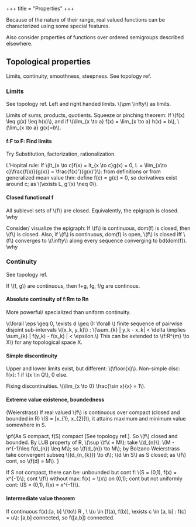 +++
title = "Properties"
+++

Because of the nature of their range, real valued functions can be characterized using some special features.

Also consider properties of functions over ordered semigroups described elsewhere.

## Topological properties
Limits, continuity, smoothness, steepness. See topology ref.

### Limits
See topology ref. Left and right handed limits. \\(\pm \infty\\) as limits.

Limits of sums, products, quotients. Squeeze or pinching theorem: If \\(f(x) \leq g(x) \leq h(x)\\), and if \\(\lim_{x \to a} f(x) = \lim_{x \to a} h(x) = b\\), \\(\lim_{x \to a} g(x)=b\\).

#### f:F to F: Find limits
Try Substitution, factorization, rationalization.

L'Hopital rule: If \\(lt_{x \to c}f(x) = lt_{x \to c}g(x) = 0, L = \lim_{x\to c}\frac{f(x)}{g(x)} = \frac{f(x)'}{g(x)'}\\): from definitions or from generalized mean value thm: define f(c) = g(c) = 0, so derivatives exist around c; as \\(\exists L, g'(x) \neq 0\\).

#### Closed functional f
All sublevel sets of \\(f\\) are closed. Equivalently, the epigraph is closed. \why

Consider/ visualize the epigraph: If \\(f\\) is continuous, dom(f) is closed, then \\(f\\) is closed. Also, if \\(f\\) is continuous, dom(f) is open, \\(f\\) is closed iff \\(f\\) converges to \\(\infty\\) along every sequence converging to bd(dom(f)). \why

### Continuity
See topology ref.

If \\(f, g\\) are continuous, then f+g, fg, f/g are continous.

#### Absolute continuity of f:Rm to Rn
More powerful/ specialized than uniform continuity.

\\(\forall \eps \geq 0, \exists d \geq 0: \forall \\) finite sequence of pairwise disjoint sub-intervals \\((x_k, y_k)\\) : \\(\sum_{k} | y_k - x_k| < \delta \implies \sum_{k} | f(y_k) - f(x_k) | < \epsilon.\\) This can be extended to \\(f:R^{m} \to X\\) for any topological space X.
 

#### Simple discontinuity
Upper and lower limits exist, but different: \\(\floor{x}\\). Non-simple disc: f(x): 1 if \\(x \in Q\\), 0 else.

Fixing discontinuities. \\(\lim_{x \to 0} \frac{\sin x}{x} = 1\\).

#### Extreme value existence, boundedness
(Weierstrass) If real valued \\(f\\) is continuous over compact (closed and bounded in R) \\(S = [x_{1}, x_{2}]\\), it attains maximum and minimum value somewhere in S.

\pf{As S compact, f(S) compact [See topology ref.]. So \\(f\\) closed and bounded. By LUB property of R, \\(\sup \\)f\\( = M\\); take \\(d_{n}\\): \\(M - n^{-1}\leq f(d_{n}) \leq M\\); so \\(f(d_{n}) \to M\\); by Bolzano Weierstrass take convergent subseq \\((d_{n_{k}}) \to d\\); \\(d \in S\\) as S closed; as \\(f\\) cont, so \\(f(d) = M\\). }

If S not compact, there can be: unbounded but cont f: \\(S = (0,1), f(x) = x^{-1}\\); cont \\(f\\) without max: f(x) = \\(x\\) on (0,1); cont but not uniformly cont: \\(S = (0,1), f(x) = x^{-1}\\).

#### Intermediate value theorem
If continuous f(x):[a, b] \\(\to\\) R , \\
\\(u \in [f(a), f(b)], \exists c \in [a, b] : f(c) = u\\): [a,b] connected, so f([a,b]) connected.

